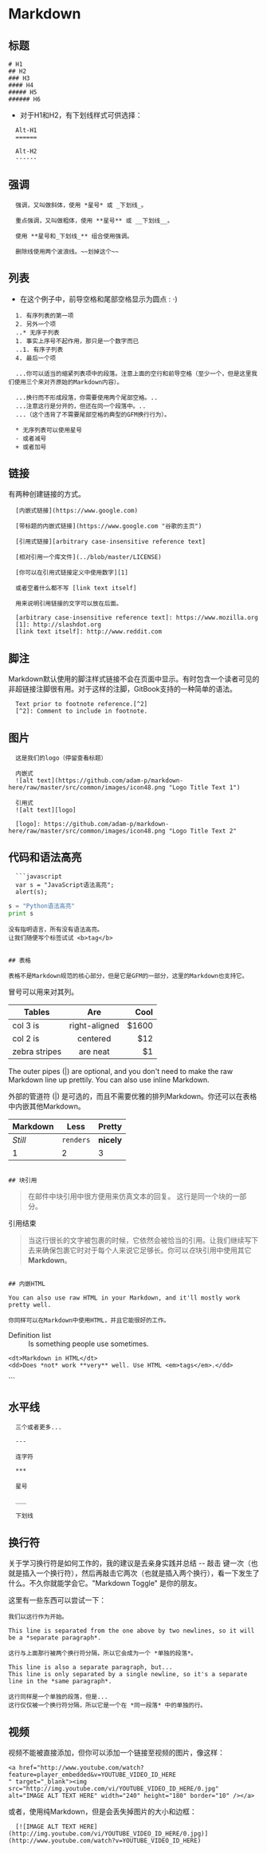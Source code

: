 # Markdown

## 标题

```
# H1
## H2
### H3
#### H4
##### H5
###### H6
```

- 对于H1和H2，有下划线样式可供选择：

```
  Alt-H1
  ======

  Alt-H2
  ------
```

## 强调

```
  强调，又叫做斜体，使用 *星号* 或 _下划线_。

  重点强调，又叫做粗体，使用 **星号** 或 __下划线__。

  使用 **星号和_下划线_** 组合使用强调。

  删除线使用两个波浪线。~~划掉这个~~
```

## 列表

- 在这个例子中，前导空格和尾部空格显示为圆点 : ⋅)

```
  1. 有序列表的第一项
  2. 另外一个项
  ..* 无序子列表
  1. 事实上序号不起作用，那只是一个数字而已
  ..1. 有序子列表
  4. 最后一个项

  ...你可以适当的缩紧列表项中的段落。注意上面的空行和前导空格（至少一个，但是这里我们使用三个来对齐原始的Markdown内容）。

  ...换行而不形成段落，你需要使用两个尾部空格。..
  ...注意这行是分开的，但还在同一个段落中。..
  ...（这个违背了不需要尾部空格的典型的GFM换行行为）。

  * 无序列表可以使用星号
  - 或者减号
  + 或者加号
```

## 链接

有两种创建链接的方式。

```
  [内嵌式链接](https://www.google.com)

  [带标题的内嵌式链接](https://www.google.com "谷歌的主页")

  [引用式链接][arbitrary case-insensitive reference text]

  [相对引用一个库文件](../blob/master/LICENSE)

  [你可以在引用式链接定义中使用数字][1]

  或者空着什么都不写 [link text itself]

  用来说明引用链接的文字可以放在后面。

  [arbitrary case-insensitive reference text]: https://www.mozilla.org
  [1]: http://slashdot.org
  [link text itself]: http://www.reddit.com
```

## 脚注

Markdown默认使用的脚注样式链接不会在页面中显示。有时包含一个读者可见的非超链接注脚很有用。对于这样的注脚，GitBook支持的一种简单的语法。

```
  Text prior to footnote reference.[^2]
  [^2]: Comment to include in footnote.
```

## 图片

```
  这是我们的logo（停留查看标题）

  内嵌式
  ![alt text](https://github.com/adam-p/markdown-here/raw/master/src/common/images/icon48.png "Logo Title Text 1")

  引用式
  ![alt text][logo]

  [logo]: https://github.com/adam-p/markdown-here/raw/master/src/common/images/icon48.png "Logo Title Text 2"
```

## 代码和语法高亮

```
  ```javascript
  var s = "JavaScript语法高亮";
  alert(s);
  ```

  ```python
  s = "Python语法高亮"
  print s
  ```

  ```
  没有指明语言，所有没有语法高亮。
  让我们随便写个标签试试 <b>tag</b>
  ```

```

## 表格

表格不是Markdown规范的核心部分，但是它是GFM的一部分，这里的Markdown也支持它。

```
  冒号可以用来对其列。

  | Tables        | Are           | Cool  |
  | ------------- |:-------------:| -----:|
  | col 3 is      | right-aligned | $1600 |
  | col 2 is      | centered      |   $12 |
  | zebra stripes | are neat      |    $1 |

  The outer pipes (|) are optional, and you don't need to make the raw Markdown line up prettily. You can also use inline Markdown.

  外部的管道符 (|) 是可选的，而且不需要优雅的排列Markdown。你还可以在表格中内嵌其他Markdown。

  Markdown | Less | Pretty
  --- | --- | ---
  *Still* | `renders` | **nicely**
  1 | 2 | 3

```

## 块引用

```
  > 在邮件中块引用中很方便用来仿真文本的回复。
  > 这行是同一个块的一部分。

  引用结束

  > 当这行很长的文字被包裹的时候，它依然会被恰当的引用。让我们继续写下去来确保包裹它时对于每个人来说它足够长。你可以*在*块引用中使用其它**Markdown**。
```

## 内嵌HTML

You can also use raw HTML in your Markdown, and it'll mostly work pretty well.

你同样可以在Markdown中使用HTML，并且它能很好的工作。

```
  <dl>
    <dt>Definition list</dt>
    <dd>Is something people use sometimes.</dd>

    <dt>Markdown in HTML</dt>
    <dd>Does *not* work **very** well. Use HTML <em>tags</em>.</dd>
  </dl>
```

## 水平线

```
  三个或者更多...

  ---

  连字符

  ***

  星号

  ___

  下划线
```

## 换行符
关于学习换行符是如何工作的，我的建议是去亲身实践并总结 -- 敲击 键一次（也就是插入一个换行符），然后再敲击它两次（也就是插入两个换行），看一下发生了什么。不久你就能学会它。"Markdown Toggle" 是你的朋友。

这里有一些东西可以尝试一下：

```
我们以这行作为开始。

This line is separated from the one above by two newlines, so it will be a *separate paragraph*.

这行与上面那行被两个换行符分隔，所以它会成为一个 *单独的段落*。

This line is also a separate paragraph, but...
This line is only separated by a single newline, so it's a separate line in the *same paragraph*.

这行同样是一个单独的段落，但是...
这行仅仅被一个换行符分隔，所以它是一个在 *同一段落* 中的单独的行。

```

## 视频

视频不能被直接添加，但你可以添加一个链接至视频的图片，像这样：

```
<a href="http://www.youtube.com/watch?feature=player_embedded&v=YOUTUBE_VIDEO_ID_HERE
" target="_blank"><img src="http://img.youtube.com/vi/YOUTUBE_VIDEO_ID_HERE/0.jpg"
alt="IMAGE ALT TEXT HERE" width="240" height="180" border="10" /></a>
```

或者，使用纯Markdown，但是会丢失掉图片的大小和边框：

```
  [![IMAGE ALT TEXT HERE](http://img.youtube.com/vi/YOUTUBE_VIDEO_ID_HERE/0.jpg)](http://www.youtube.com/watch?v=YOUTUBE_VIDEO_ID_HERE)
```







